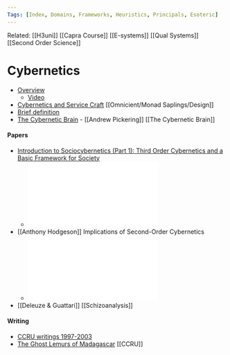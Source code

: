 ```yaml
---
Tags: [Index, Domains, Frameworks, Heuristics, Principals, Esoteric]
---
```

Related: [[H3uni]] [[Capra Course]] [[E-systems]] [[Qual Systems]] [[Second Order Science]]


# Cybernetics
- [Overview](https://pangaro.com/definition-cybernetics.html) 
    - [Video](https://vimeo.com/41776276)
- [Cybernetics and Service Craft](http://www.dubberly.com/articles/cybernetics-and-service-craft.html) [[Omnicient/Monad Saplings/Design]]
- [Brief definition](https://whatis.techtarget.com/definition/cybernetics)
- [The Cybernetic Brain](https://press.uchicago.edu/ucp/books/book/chicago/C/bo8169881.html) - [[Andrew Pickering]] [[The Cybernetic Brain]]

#### Papers
- [Introduction to Sociocybernetics (Part 1): Third Order Cybernetics and a Basic Framework for Society](https://papiro.unizar.es/ojs/index.php/rc51-jos/article/download/623/633)
    - ![](assets/1626444249_15.pdf)
- [[Anthony Hodgeson]] Implications of Second-Order Cybernetics
    - ![](1626444251_16.pdf)
- [[Deleuze & Guattari]] [[Schizoanalysis]]

#### Writing
- [CCRU writings 1997-2003](https://libcom.org/files/%5BCcru,_Nick_Land%5D_Ccru_Writings_1997-2003(BookZZ.org).pdf)
- [The Ghost Lemurs of Madagascar](https://sites.evergreen.edu/ftsm/wp-content/uploads/sites/307/2015/12/Burroughs-Ghost-Lemurs-of-Madagascar.pdf) [[CCRU]]